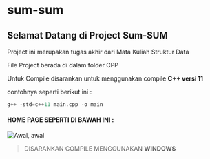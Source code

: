 # sum-sum
## Selamat Datang di Project Sum-SUM

Project ini merupakan tugas akhir dari Mata Kuliah Struktur Data

File Project berada di dalam folder CPP

Untuk Compile disarankan untuk menggunakan compile **C++ versi 11**

contohnya seperti berikut ini : 

```c++
g++ -std=c++11 main.cpp -o main
```


#### HOME PAGE SEPERTI DI BAWAH INI :
![Awal, awal](https://github.com/patriotkusuma/sum-sum/blob/master/AWAL.PNG)



> DISARANKAN COMPILE MENGGUNAKAN **WINDOWS**
